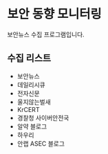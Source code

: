 # 보안 동향 모니터링
보안뉴스 수집 프로그램입니다.

## 수집 리스트
* 보안뉴스
* 데일리시큐
* 전자신문 
* 울지않는벌새
* KrCERT
* 경찰청 사이버안전국
* 알약 블로그
* 하우리
* 안랩 ASEC 블로그
